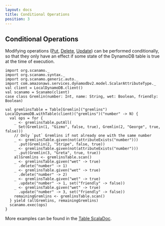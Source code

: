 ```yaml
---
layout: docs
title: Conditional Operations
position: 3
---
```


## Conditional Operations

Modifying operations ([Put](operations.html#put-and-get), [Delete](operations.html#delete),
[Update](operations.html#update)) can be performed conditionally, so that they
only have an effect if some state of the DynamoDB table is true at the time of 
execution.

```tut:silent
import org.scanamo._
import org.scanamo.syntax._
import org.scanamo.generic.auto._
import com.amazonaws.services.dynamodbv2.model.ScalarAttributeType._
val client = LocalDynamoDB.client()
val scanamo = Scanamo(client)
case class Gremlin(number: Int, name: String, wet: Boolean, friendly: Boolean)
```
```tut:book
val gremlinsTable = Table[Gremlin]("gremlins")
LocalDynamoDB.withTable(client)("gremlins")("number" -> N) {
  val ops = for {
    _ <- gremlinsTable.putAll(
      Set(Gremlin(1, "Gizmo", false, true), Gremlin(2, "George", true, false)))
    // Only `put` Gremlins if not already one with the same number
    _ <- gremlinsTable.given(not(attributeExists("number")))
      .put(Gremlin(2, "Stripe", false, true))
    _ <- gremlinsTable.given(not(attributeExists("number")))
      .put(Gremlin(3, "Greta", true, true))
    allGremlins <- gremlinsTable.scan()  
    _ <- gremlinsTable.given("wet" -> true)
      .delete("number" -> 1)
    _ <- gremlinsTable.given("wet" -> true)
      .delete("number" -> 2)
    _ <- gremlinsTable.given("wet" -> true)
      .update("number" -> 1, set("friendly" -> false))
    _ <- gremlinsTable.given("wet" -> true)
      .update("number" -> 3, set("friendly" -> false))
    remainingGremlins <- gremlinsTable.scan()
  } yield (allGremlins, remainingGremlins)
  scanamo.exec(ops)
}
```

More examples can be found in the [Table ScalaDoc](/latest/api/org/scanamo/Table.html#given[T](condition:T)(implicitevidence$2:org.scanamo.query.ConditionExpression[T]):org.scanamo.query.ConditionalOperation[V,T]).